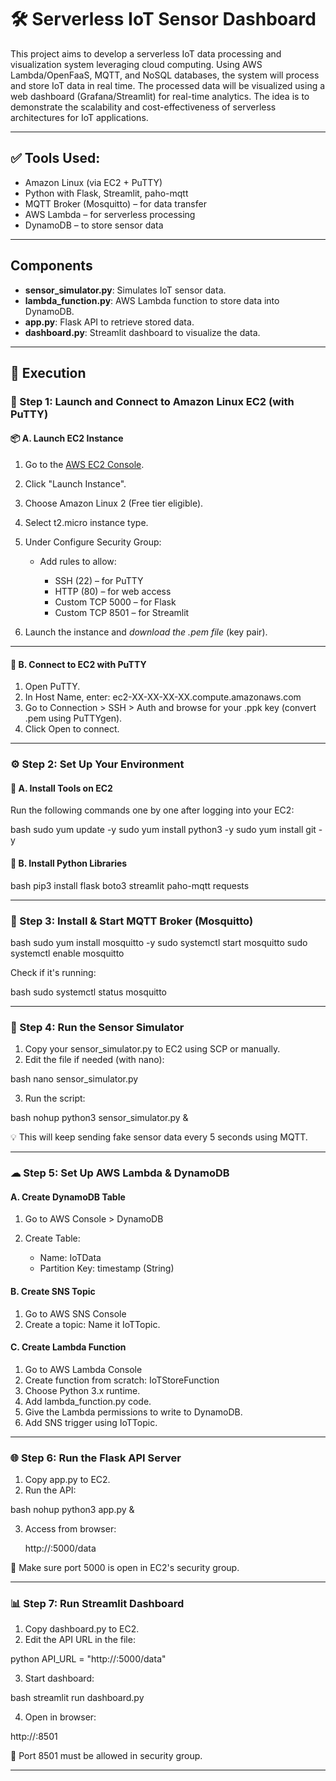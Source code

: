 # 🛠 Serverless IoT Sensor Dashboard

This project aims to develop a serverless IoT data processing and visualization system leveraging cloud computing. Using AWS Lambda/OpenFaaS, MQTT, and NoSQL databases, the system will process and store IoT data in real time. The processed data will be visualized using a web dashboard (Grafana/Streamlit) for real-time analytics. The idea is to demonstrate the scalability and cost-effectiveness of serverless architectures for IoT applications.

---

## ✅ Tools Used:

* Amazon Linux (via EC2 + PuTTY)
* Python with Flask, Streamlit, paho-mqtt
* MQTT Broker (Mosquitto) – for data transfer
* AWS Lambda – for serverless processing
* DynamoDB – to store sensor data

---

## Components
- **sensor_simulator.py**: Simulates IoT sensor data.
- **lambda_function.py**: AWS Lambda function to store data into DynamoDB.
- **app.py**: Flask API to retrieve stored data.
- **dashboard.py**: Streamlit dashboard to visualize the data.

---

## 🚀 Execution

### 🔐 Step 1: Launch and Connect to Amazon Linux EC2 (with PuTTY)

#### 📦 A. Launch EC2 Instance

1. Go to the [AWS EC2 Console](https://console.aws.amazon.com/ec2).

2. Click "Launch Instance".

3. Choose Amazon Linux 2 (Free tier eligible).

4. Select t2.micro instance type.

5. Under Configure Security Group:

   * Add rules to allow:

     * SSH (22) – for PuTTY
     * HTTP (80) – for web access
     * Custom TCP 5000 – for Flask
     * Custom TCP 8501 – for Streamlit

6. Launch the instance and *download the .pem file* (key pair).

---

#### 🔌 B. Connect to EC2 with PuTTY

1. Open PuTTY.
2. In Host Name, enter: ec2-XX-XX-XX-XX.compute.amazonaws.com
3. Go to Connection > SSH > Auth and browse for your .ppk key (convert .pem using PuTTYgen).
4. Click Open to connect.

---

### ⚙ Step 2: Set Up Your Environment

#### 🧰 A. Install Tools on EC2

Run the following commands one by one after logging into your EC2:

bash
sudo yum update -y
sudo yum install python3 -y
sudo yum install git -y


#### 🧪 B. Install Python Libraries

bash
pip3 install flask boto3 streamlit paho-mqtt requests


---

### 🔄 Step 3: Install & Start MQTT Broker (Mosquitto)

bash
sudo yum install mosquitto -y
sudo systemctl start mosquitto
sudo systemctl enable mosquitto


Check if it's running:

bash
sudo systemctl status mosquitto


---

### 🧪 Step 4: Run the Sensor Simulator

1. Copy your sensor_simulator.py to EC2 using SCP or manually.
2. Edit the file if needed (with nano):

bash
nano sensor_simulator.py


3. Run the script:

bash
nohup python3 sensor_simulator.py &


💡 This will keep sending fake sensor data every 5 seconds using MQTT.

---

### ☁ Step 5: Set Up AWS Lambda & DynamoDB

#### A. Create DynamoDB Table

1. Go to AWS Console > DynamoDB
2. Create Table:

   * Name: IoTData
   * Partition Key: timestamp (String)

#### B. Create SNS Topic

1. Go to AWS SNS Console
2. Create a topic: Name it IoTTopic.

#### C. Create Lambda Function

1. Go to AWS Lambda Console
2. Create function from scratch: IoTStoreFunction
3. Choose Python 3.x runtime.
4. Add lambda_function.py code.
5. Give the Lambda permissions to write to DynamoDB.
6. Add SNS trigger using IoTTopic.

---

### 🌐 Step 6: Run the Flask API Server

1. Copy app.py to EC2.
2. Run the API:

bash
nohup python3 app.py &


3. Access from browser:

   
   http://<your-ec2-public-ip>:5000/data
   

📌 Make sure port 5000 is open in EC2's security group.

---

### 📊 Step 7: Run Streamlit Dashboard

1. Copy dashboard.py to EC2.
2. Edit the API URL in the file:

python
API_URL = "http://<your-ec2-public-ip>:5000/data"


3. Start dashboard:

bash
streamlit run dashboard.py


4. Open in browser:


http://<your-ec2-public-ip>:8501


📌 Port 8501 must be allowed in security group.

---